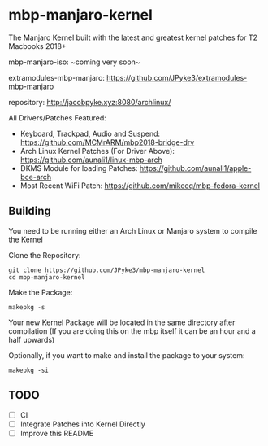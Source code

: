 # mbp-manjaro-kernel

The Manjaro Kernel built with the latest and greatest kernel patches for T2 Macbooks 2018+ 

mbp-manjaro-iso: ~coming very soon~

extramodules-mbp-manjaro: https://github.com/JPyke3/extramodules-mbp-manjaro

repository: http://jacobpyke.xyz:8080/archlinux/

All Drivers/Patches Featured:
 * Keyboard, Trackpad, Audio and Suspend: https://github.com/MCMrARM/mbp2018-bridge-drv
 * Arch Linux Kernel Patches (For Driver Above): https://github.com/aunali1/linux-mbp-arch
 * DKMS Module for loading Patches: https://github.com/aunali1/apple-bce-arch
 * Most Recent WiFi Patch: https://github.com/mikeeq/mbp-fedora-kernel
 
 ## Building
 You need to be running either an Arch Linux or Manjaro system to compile the Kernel
 
 Clone the Repository:
 ```
 git clone https://github.com/JPyke3/mbp-manjaro-kernel
 cd mbp-manjaro-kernel
 ```
 Make the Package:
 ```
 makepkg -s
 ```
 Your new Kernel Package will be located in the same directory after compilation (If you are doing this on the mbp itself it can be an hour and a half upwards)
 
 Optionally, if you want to make and install the package to your system:
 ```
 makepkg -si
 ```
 ## TODO
 - [ ] CI
 - [ ] Integrate Patches into Kernel Directly
 - [ ] Improve this README
